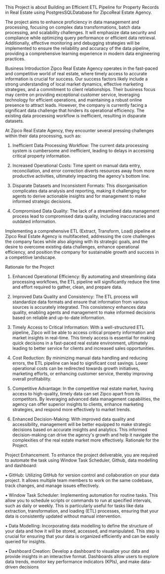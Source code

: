 This Project is about Building an Efficient ETL Pipeline for Property Records in Real Estate using PostgresSQLDatabase for ZipcoReal Estate Agency.

The project aims to enhance proficiency in data management and processing, focusing on complex data transformations, batch data processing, and scalability challenges.
It will emphasize data security and compliance while optimizing query performance or efficient data retrieval.
Additionally, effective monitoring and debugging strategies will be implemented to ensure the reliability and accuracy of the data pipeline, providing a comprehensive learning experience in modern data engineering practices.

Business Introduction
Zipco Real Estate Agency operates in the fast-paced and competitive world of real estate, where timely access to accurate information is crucial for success. Our success factors likely include a strong understanding of local market dynamics, effective marketing strategies, 
and a commitment to client relationships. Their business focus may centre on providing exceptional customer service, leveraging technology for efficient operations, and maintaining a robust online presence to attract leads.
However, the company is currently facing a significant data challenge that hinders its operational efficiency. The existing data processing workflow is inefficient, resulting in disparate datasets.

At Zipco Real Estate Agency, they encounter several pressing challenges within their data processing, such as:

1. Inefficient Data Processing Workflow:
The current data processing system is cumbersome and inefficient, leading to delays in accessing critical property information.

2. Increased Operational Costs:
Time spent on manual data entry, reconciliation, and error correction diverts resources away from more productive activities, ultimately impacting the agency's bottom line.

3. Disparate Datasets and Inconsistent Formats:
This disorganisation complicates data analysis and reporting, making it challenging for agents to derive actionable insights and for management to make informed strategic decisions.

4. Compromised Data Quality:
The lack of a streamlined data management process lead to compromised data quality, including inaccuracies and outdated information.

Implementing a comprehensive ETL (Extract, Transform, Load) pipeline at Zipco Real Estate Agency is multifaceted, addressing the core challenges the company faces while also aligning with its strategic goals, and the desire to overcome existing data challenges, 
enhance operational efficiency, and position the company for sustainable growth and success in a competitive landscape.


Rationale for the Project
1. Enhanced Operational Efficiency: By automating and streamlining data processing workflows, the ETL pipeline will significantly reduce the time and effort required to gather, clean, and prepare data.
   
2. Improved Data Quality and Consistency: The ETL process will standardize data formats and ensure that information from various sources is accurately integrated. This consistency enhances data quality, enabling agents and management to make informed decisions based
on reliable and up-to-date information.

3. Timely Access to Critical Information: With a well-structured ETL pipeline, Zipco will be able to access critical property information and market insights in real-time. This timely access is essential for making quick decisions in a fast-paced real estate environment,
ultimately leading to better service for clients and increased sales opportunities.

4. Cost Reduction: By minimizing manual data handling and reducing errors, the ETL pipeline can lead to significant cost savings. Lower operational costs can be redirected towards growth initiatives, marketing efforts, or enhancing customer service, thereby improving overall
profitability.

5. Competitive Advantage: In the competitive real estate market, having access to high-quality, timely data can set Zipco apart from its competitors. By leveraging advanced data management capabilities, the agency can offer superior insights to clients, enhance marketing
strategies, and respond more effectively to market trends.

6. Enhanced Decision-Making: With improved data quality and accessibility, management will be better equipped to make strategic decisions based on accurate insights and analytics. This informed decision-making can drive the agency's growth and help it navigate the
complexities of the real estate market more effectively.
Rationale for the Project.

Project Enhancement.
To enhance the project deliverable, you are required to automate the task using Window Task Scheduler, Github, data modelling and dashboard:

• GitHub: Utilizing GitHub for version control and collaboration on your data project. It allows multiple team members to work on the same codebase, track changes, and manage issues effectively.

• Window Task Scheduler: Implementing automation for routine tasks. This allow you to schedule scripts or commands to run at specified intervals, such as daily or weekly. This is particularly useful for tasks like data extraction, transformation, and loading (ETL) 
processes, ensuring that your data is consistently updated without manual intervention.

• Data Modelling: Incorporating data modelling to define the structure of your data and how it will be stored, accessed, and manipulated. This step is crucial for ensuring that your data is organized efficiently and can be easily queried for insights.

• Dashboard Creation: Develop a dashboard to visualize your data and provide insights in an interactive format. Dashboards allow users to explore data trends, monitor key performance indicators (KPIs), and make data-driven decisions
